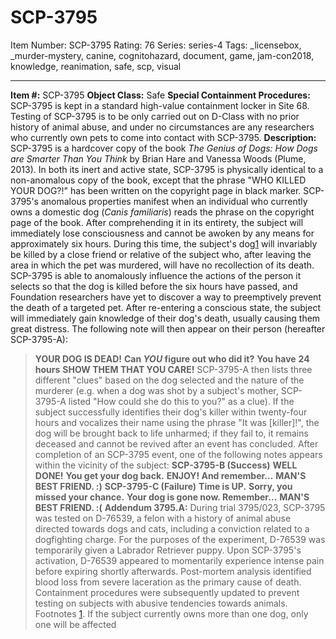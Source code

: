 # SCP-3795
Item Number: SCP-3795
Rating: 76
Series: series-4
Tags: _licensebox, _murder-mystery, canine, cognitohazard, document, game, jam-con2018, knowledge, reanimation, safe, scp, visual

---

**Item #:** SCP-3795
**Object Class:** Safe
**Special Containment Procedures:** SCP-3795 is kept in a standard high-value containment locker in Site 68. Testing of SCP-3795 is to be only carried out on D-Class with no prior history of animal abuse, and under no circumstances are any researchers who currently own pets to come into contact with SCP-3795.
**Description:** SCP-3795 is a hardcover copy of the book _The Genius of Dogs: How Dogs are Smarter Than You Think_ by Brian Hare and Vanessa Woods (Plume, 2013). In both its inert and active state, SCP-3795 is physically identical to a non-anomalous copy of the book, except that the phrase "WHO KILLED YOUR DOG?!" has been written on the copyright page in black marker.
SCP-3795's anomalous properties manifest when an individual who currently owns a domestic dog (_Canis familiaris_) reads the phrase on the copyright page of the book. After comprehending it in its entirety, the subject will immediately lose consciousness and cannot be awoken by any means for approximately six hours. During this time, the subject's dog[1](javascript:;) will invariably be killed by a close friend or relative of the subject who, after leaving the area in which the pet was murdered, will have no recollection of its death. SCP-3795 is able to anomalously influence the actions of the person it selects so that the dog is killed before the six hours have passed, and Foundation researchers have yet to discover a way to preemptively prevent the death of a targeted pet.
After re-entering a conscious state, the subject will immediately gain knowledge of their dog's death, usually causing them great distress. The following note will then appear on their person (hereafter SCP-3795-A):
> **YOUR DOG IS DEAD!**
> **Can _YOU_ figure out who did it?**
> **You have** **24** **hours**
> **SHOW THEM THAT YOU CARE!**
SCP-3795-A then lists three different "clues" based on the dog selected and the nature of the murderer (e.g. when a dog was shot by a subject's mother, SCP-3795-A listed "How could she do this to you?" as a clue). If the subject successfully identifies their dog's killer within twenty-four hours and vocalizes their name using the phrase "It was [killer]!", the dog will be brought back to life unharmed; if they fail to, it remains deceased and cannot be revived after an event has concluded.
After completion of an SCP-3795 event, one of the following notes appears within the vicinity of the subject:
**SCP-3795-B (Success)**
> **WELL DONE!**
> **You get your dog back.**
> **ENJOY! And remember…**
> **MAN'S BEST FRIEND. :)**
**SCP-3795-C (Failure)**
> **Time is UP.**
> **Sorry, you missed your chance.**
> **Your dog is gone now. Remember…**
> **MAN'S BEST FRIEND. :(**
**Addendum 3795.A:** During trial 3795/023, SCP-3795 was tested on D-76539, a felon with a history of animal abuse directed towards dogs and cats, including a conviction related to a dogfighting charge. For the purposes of the experiment, D-76539 was temporarily given a Labrador Retriever puppy.
Upon SCP-3795's activation, D-76539 appeared to momentarily experience intense pain before expiring shortly afterwards. Post-mortem analysis identified blood loss from severe laceration as the primary cause of death. Containment procedures were subsequently updated to prevent testing on subjects with abusive tendencies towards animals.
Footnotes
[1](javascript:;). If the subject currently owns more than one dog, only one will be affected